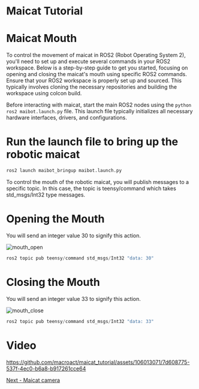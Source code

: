 # Maicat Tutorial
# Maicat Mouth
To control the movement of maicat in ROS2 (Robot Operating System 2), you'll need to set up and execute several commands in your ROS2 workspace. Below is a step-by-step guide to get you started, focusing on opening and closing the maicat's mouth using specific ROS2 commands.
Ensure that your ROS2 workspace is properly set up and sourced. This typically involves cloning the necessary repositories and building the workspace using colcon build. 

Before interacting with maicat, start the main ROS2 nodes using the ```python ros2 maibot.launch.py``` file. This launch file typically initializes all necessary hardware interfaces, drivers, and configurations.

# Run the launch file to bring up the robotic maicat
```python
ros2 launch maibot_bringup maibot.launch.py
```
To control the mouth of the robotic maicat, you will publish messages to a specific topic. In this case, the topic is teensy/command which takes std_msgs/Int32 type messages.

# Opening the Mouth 
You will send an integer value 30 to signify this action.

![mouth_open](https://github.com/macroact/maicat_tutorial/assets/106013071/14b82deb-f992-490f-b25b-ec78b1f588d7)


```python
ros2 topic pub teensy/command std_msgs/Int32 "data: 30"
```

# Closing the Mouth 
You will send an integer value 33 to signify this action.

![mouth_close](https://github.com/macroact/maicat_tutorial/assets/106013071/736565d4-562c-49b7-907c-1f167eae4d6f)


```python
ros2 topic pub teensy/command std_msgs/Int32 "data: 33"
```
# Video 


https://github.com/macroact/maicat_tutorial/assets/106013071/7d608775-537f-4ec0-b6a8-b917261cce64



[Next - Maicat camera](../04_maicat_camera/README.md)
